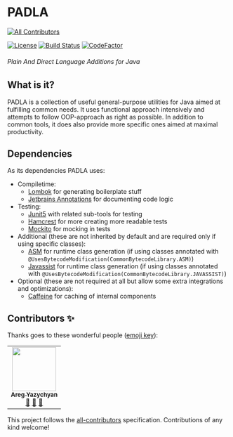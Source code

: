 # PADLA
<!-- ALL-CONTRIBUTORS-BADGE:START - Do not remove or modify this section -->
[![All Contributors](https://img.shields.io/badge/all_contributors-1-orange.svg?style=flat-square)](#contributors-)
<!-- ALL-CONTRIBUTORS-BADGE:END -->

[![License](https://img.shields.io/github/license/JarvisCraft/padla)](/LICENSE)
[![Build Status](https://travis-ci.com/JarvisCraft/padla.svg?branch=development)](https://travis-ci.com/JarvisCraft/padla)
[![CodeFactor](https://www.codefactor.io/repository/github/jarviscraft/padla/badge)](https://www.codefactor.io/repository/github/jarviscraft/padla)

###### Plain And Direct Language Additions for Java

## What is it?

PADLA is a collection of useful general-purpose utilities for Java aimed at fulfilling common needs.
It uses functional approach intensively and attempts to follow OOP-approach as right as possible.
In addition to common tools, it does also provide more specific ones aimed at maximal productivity.

## Dependencies

As its dependencies PADLA uses:
- Compiletime:
  - [Lombok](https://github.com/rzwitserloot/lombok) for generating boilerplate stuff
  - [Jetbrains Annotations](https://github.com/JetBrains/java-annotations) for documenting code logic
- Testing:
  - [Junit5](https://github.com/junit-team/junit5/) with related sub-tools for testing
  - [Hamcrest](https://github.com/hamcrest/JavaHamcrest) for more creating more readable tests
  - [Mockito](https://github.com/mockito/mockito) for mocking in tests
- Additional (these are not inherited by default and are required only if using specific classes):
  - [ASM](https://gitlab.ow2.org/asm/asm) for runtime class generation (if using classes annotated with `@UsesBytecodeModification(CommonBytecodeLibrary.ASM)`)
  - [Javassist](https://github.com/jboss-javassist/javassist) for runtime class generation (if using classes annotated with `@UsesBytecodeModification(CommonBytecodeLibrary.JAVASSIST)`)
- Optional (these are not required at all but allow some extra integrations and optimizations):
  - [Caffeine](https://github.com/ben-manes/caffeine) for caching of internal components

## Contributors ✨

Thanks goes to these wonderful people ([emoji key](https://allcontributors.org/docs/en/emoji-key)):

<!-- ALL-CONTRIBUTORS-LIST:START - Do not remove or modify this section -->
<!-- prettier-ignore-start -->
<!-- markdownlint-disable -->
<table>
  <tr>
    <td align="center"><a href="https://github.com/AbstractCoderX"><img src="https://avatars.githubusercontent.com/u/38766980?v=4?s=100" width="100px;" alt=""/><br /><sub><b>Areg Yazychyan</b></sub></a><br /><a href="#ideas-abstractcoderx" title="Ideas, Planning, & Feedback">🤔</a> <a href="https://github.com/JarvisCraft/padla/pulls?q=is%3Apr+reviewed-by%3Aabstractcoderx" title="Reviewed Pull Requests">👀</a> <a href="#business-abstractcoderx" title="Business development">💼</a></td>
  </tr>
</table>

<!-- markdownlint-restore -->
<!-- prettier-ignore-end -->

<!-- ALL-CONTRIBUTORS-LIST:END -->

This project follows the [all-contributors](https://github.com/all-contributors/all-contributors) specification. Contributions of any kind welcome!